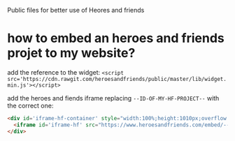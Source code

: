 Public files for better use of Heores and friends

# how to embed an heroes and friends projet to my website?

add the reference to the widget:
`<script src='https://cdn.rawgit.com/heroesandfriends/public/master/lib/widget.min.js'></script>`

add the heroes and fiends iframe replacing `--ID-OF-MY-HF-PROJECT--` with the correct one:
```html
<div id='iframe-hf-container' style="width:100%;height:1010px;overflow:hidden">
  <iframe id='iframe-hf' src="https://www.heroesandfriends.com/embed/--ID-OF-MY-HF-PROJECT--" scrolling="yes" class="iframe-class" width='100%' height="1000px" frameborder="0"></iframe>
</div>
```
